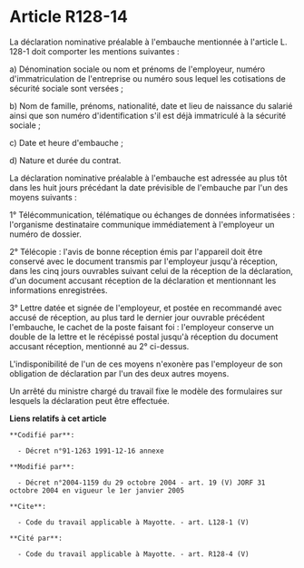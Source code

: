 # Article R128-14

La déclaration nominative préalable à l'embauche mentionnée à l'article L. 128-1 doit comporter les mentions suivantes : 

a) Dénomination sociale ou nom et prénoms de l'employeur, numéro d'immatriculation de l'entreprise ou numéro sous lequel les
cotisations de sécurité sociale sont versées ; 

b) Nom de famille, prénoms, nationalité, date et lieu de naissance du salarié ainsi que son numéro d'identification s'il est
déjà immatriculé à la sécurité sociale ; 

c) Date et heure d'embauche ; 

d) Nature et durée du contrat. 

La déclaration nominative préalable à l'embauche est adressée au plus tôt dans les huit jours précédant la date prévisible de
l'embauche par l'un des moyens suivants : 

1° Télécommunication, télématique ou échanges de données informatisées : l'organisme destinataire communique immédiatement à
l'employeur un numéro de dossier. 

2° Télécopie : l'avis de bonne réception émis par l'appareil doit être conservé avec le document transmis par l'employeur
jusqu'à réception, dans les cinq jours ouvrables suivant celui de la réception de la déclaration, d'un document accusant
réception de la déclaration et mentionnant les informations enregistrées. 

3° Lettre datée et signée de l'employeur, et postée en recommandé avec accusé de réception, au plus tard le dernier jour
ouvrable précédent l'embauche, le cachet de la poste faisant foi : l'employeur conserve un double de la lettre et le
récépissé postal jusqu'à réception du document accusant réception, mentionné au 2° ci-dessus. 

L'indisponibilité de l'un de ces moyens n'exonère pas l'employeur de son obligation de déclaration par l'un des deux autres
moyens. 

Un arrêté du ministre chargé du travail fixe le modèle des formulaires sur lesquels la déclaration peut être effectuée.

**Liens relatifs à cet article**

	**Codifié par**:

	  - Décret n°91-1263 1991-12-16 annexe

	**Modifié par**:

	  - Décret n°2004-1159 du 29 octobre 2004 - art. 19 (V) JORF 31 octobre 2004 en vigueur le 1er janvier 2005

	**Cite**:

	  - Code du travail applicable à Mayotte. - art. L128-1 (V)

	**Cité par**:

	  - Code du travail applicable à Mayotte. - art. R128-4 (V)
